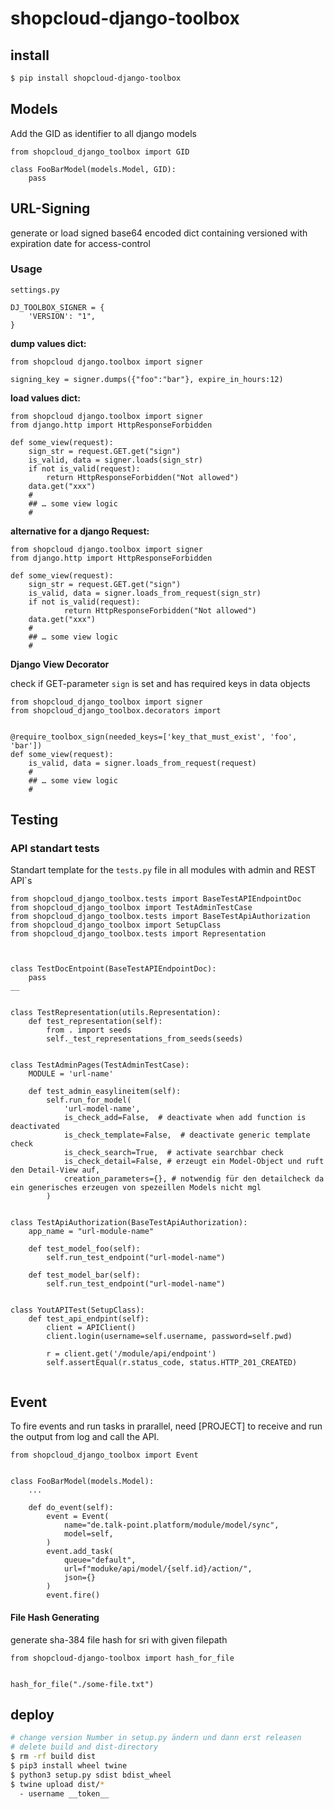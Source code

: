 # shopcloud-django-toolbox

## install

```sh
$ pip install shopcloud-django-toolbox
```

## Models

Add the GID as identifier to all django models

```python3
from shopcloud_django_toolbox import GID

class FooBarModel(models.Model, GID):
    pass
```

## URL-Signing

generate or load signed base64  encoded dict containing versioned with expiration date for access-control

### Usage

`settings.py`
```python3
DJ_TOOLBOX_SIGNER = {
    'VERSION': "1",
}
```

__dump values dict:__
```python3
from shopcloud django.toolbox import signer

signing_key = signer.dumps({"foo":"bar"}, expire_in_hours:12)

```

__load values dict:__

```python3
from shopcloud django.toolbox import signer
from django.http import HttpResponseForbidden

def some_view(request):
    sign_str = request.GET.get("sign")
    is_valid, data = signer.loads(sign_str)
    if not is_valid(request):
        return HttpResponseForbidden("Not allowed")
    data.get("xxx")
    #
    ## … some view logic
    #
```

__alternative for a django Request:__

```python3
from shopcloud django.toolbox import signer
from django.http import HttpResponseForbidden

def some_view(request):
    sign_str = request.GET.get("sign")
    is_valid, data = signer.loads_from_request(sign_str)
    if not is_valid(request):
            return HttpResponseForbidden("Not allowed")
    data.get("xxx")
    #
    ## … some view logic
    #
```

__Django View Decorator__

check if GET-parameter `sign` is set and has required keys in data objects

```
from shopcloud_django_toolbox import signer
from shopcloud_django_toolbox.decorators import


@require_toolbox_sign(needed_keys=['key_that_must_exist', 'foo', 'bar'])
def some_view(request):
    is_valid, data = signer.loads_from_request(request)
    #
    ## … some view logic
    #
```


## Testing

### API standart tests

Standart template for the `tests.py` file in all modules with admin and REST API`s

```python3
from shopcloud_django_toolbox.tests import BaseTestAPIEndpointDoc
from shopcloud_django_toolbox import TestAdminTestCase
from shopcloud_django_toolbox.tests import BaseTestApiAuthorization
from shopcloud_django_toolbox import SetupClass
from shopcloud_django_toolbox.tests import Representation



class TestDocEntpoint(BaseTestAPIEndpointDoc):
    pass
__


class TestRepresentation(utils.Representation):
    def test_representation(self):
        from . import seeds
        self._test_representations_from_seeds(seeds)


class TestAdminPages(TestAdminTestCase):
    MODULE = 'url-name'

    def test_admin_easylineitem(self):
        self.run_for_model(
            'url-model-name',
            is_check_add=False,  # deactivate when add function is deactivated
            is_check_template=False,  # deactivate generic template check
            is_check_search=True,  # activate searchbar check
            is_check_detail=False, # erzeugt ein Model-Object und ruft den Detail-View auf,
            creation_parameters={}, # notwendig für den detailcheck da ein generisches erzeugen von spezeillen Models nicht mgl
        )


class TestApiAuthorization(BaseTestApiAuthorization):
    app_name = "url-module-name"

    def test_model_foo(self):
        self.run_test_endpoint("url-model-name")

    def test_model_bar(self):
        self.run_test_endpoint("url-model-name")


class YoutAPITest(SetupClass):
    def test_api_endpint(self):
        client = APIClient()
        client.login(username=self.username, password=self.pwd)

        r = client.get('/module/api/endpoint')
        self.assertEqual(r.status_code, status.HTTP_201_CREATED)


```

## Event

To fire events and run tasks in prarallel, need [PROJECT] to receive and run the output from log and call the API.

```python3
from shopcloud_django_toolbox import Event


class FooBarModel(models.Model):
    ...

    def do_event(self):
        event = Event(
            name="de.talk-point.platform/module/model/sync",
            model=self,
        )
        event.add_task(
            queue="default",
            url=f"moduke/api/model/{self.id}/action/",
            json={}
        )
        event.fire()
```

#### File Hash Generating

generate sha-384 file hash for sri with given filepath

```python3
from shopcloud-django-toolbox import hash_for_file


hash_for_file("./some-file.txt")
```

## deploy

```sh
# change version Number in setup.py ändern und dann erst releasen
# delete build and dist-directory
$ rm -rf build dist
$ pip3 install wheel twine
$ python3 setup.py sdist bdist_wheel
$ twine upload dist/*
  - username __token__
```
